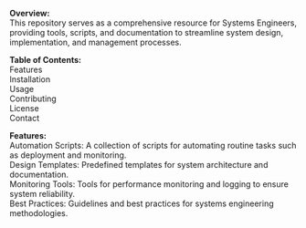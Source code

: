 **Overview:**<br>
This repository serves as a comprehensive resource for Systems Engineers, providing tools, scripts, and documentation to streamline system design, implementation, and management processes.

**Table of Contents:**<br>
Features<br>
Installation<br>
Usage<br>
Contributing<br>
License<br>
Contact<br>

**Features:**<br>
Automation Scripts: A collection of scripts for automating routine tasks such as deployment and monitoring.<br>
Design Templates: Predefined templates for system architecture and documentation.<br>
Monitoring Tools: Tools for performance monitoring and logging to ensure system reliability.<br>
Best Practices: Guidelines and best practices for systems engineering methodologies.<br>
